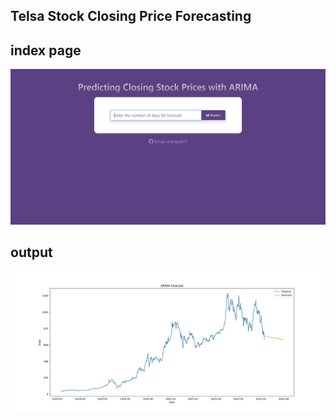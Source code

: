 ## Telsa Stock Closing Price Forecasting


## index page

![Alt Text](static\timeseries_index.png)


## output 

![Alt Text](static\plot.jpg)

